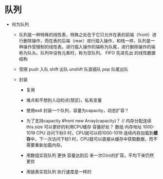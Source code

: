 # 队列

- 何为队列
  - 队列是一种特殊的线性表，特殊之处在于它只允许在表的前端（front）进行删除操作，而在表的后端（rear）进行插入操作，和栈一样，队列是一种操作受限制的线性表。进行插入操作的端称为队尾，进行删除操作的端称为队头。队列中没有元素时，称为空队列。
  FIFO 先进先出 的线性数据结构
  - 受限
    push 入队
    shift 出队
    unshift 队首插队
    pop 队尾出队

  - 封装
    - 复用
    - 难点和不想别人动的点(禁区)，私有变量


    - 使用es6 封装一个队列，容量为capacity，动态扩容？

    - 为了支持capacity
      #front
      new Array(capacity)？ // 内存分配连续
      this.size
      可以更好的利用CPU缓存
      容量好处？
      数组 内存地址 1000-1019 CPU 访问下标0 时，CPU就可以将1000-1019 连续内存加载到**缓存**中，下一次访问下标1 时，CPU就可以直接从缓存中获取数据，而不需要重新加载内存。

    - 用数组实现队列 更快
      容量达到后 来一次O(n)的扩容，平均下来仍然更优
    - 用链表实现队列 执行速度是一样的

